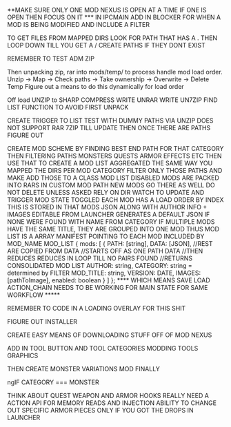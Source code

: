 **MAKE SURE ONLY ONE MOD NEXUS IS OPEN AT A TIME IF ONE IS OPEN THEN FOCUS ON IT ***
IN IPCMAIN ADD IN BLOCKER FOR WHEN A MOD IS BEING MODIFIED AND INCLUDE A FILTER 

TO GET FILES FROM MAPPED DIRS LOOK FOR PATH THAT HAS A . THEN LOOP DOWN TILL YOU GET A /
CREATE PATHS IF THEY DONT EXIST

REMEMBER TO TEST ADM ZIP
<!-- ALSO TO ADD IN PREPARED OR NOT -->
<!-- 
Work on if file exists write, to save flow. Mod folder, NativePC, appState.json
Break off into seperate -->

Then unpacking zip, rar into mods/temp/ to process handle mod load order.
Unzip -> Map -> Check paths -> Take ownership -> Overwrite -> Delete Temp
Figure out a means to do this dynamically for load order
<!-- WRITE UNZIP -->
Off load UNZIP to SHARP COMPRESS
WRITE UNRAR
WRITE UN7ZIP
FIND LIST FUNCTION TO AVOID FIRST UNPACK

CREATE TRIGGER TO LIST
TEST WITH DUMMY PATHS VIA UNZIP
DOES NOT SUPPORT RAR 7ZIP TILL UPDATE
THEN ONCE THERE ARE PATHS
FIGURE OUT 

<!-- WORK ON DIR WATCH -->
<!-- CREATE A ACTION_CHAIN THAT TRIGGERS EVERY EMIT ON NATIVEPC -->
CREATE MOD SCHEME BY FINDING BEST END PATH FOR THAT CATEGORY THEN FILTERING PATHS
    MONSTERS
    QUESTS
    ARMOR
    EFFECTS
    ETC
THEN USE THAT TO CREATE A MOD LIST
    AGGREGATED THE SAME WAY YOU MAPPED THE DIRS
    PER MOD CATEGORY FILTER ONLY THOSE PATHS
    AND MAKE ADD THOSE TO A CLASS MOD LIST
DISABLED MODS ARE PACKED INTO RARS IN CUSTOM MOD PATH
NEW MODS GO THERE AS WELL
DO NOT DELETE UNLESS ASKED
RELY ON DIR WATCH TO UPDATE AND TRIGGER MOD STATE TOGGLED
EACH MOD HAS A LOAD ORDER BY INDEX
THIS IS STORED IN THAT MODS JSON
ALONG WITH AUTHOR INFO + IMAGES
EDITABLE FROM LAUNCHER
GENERATES A DEFAULT JSON IF NONE WERE FOUND WITH NAME FROM CATEGORY
IF MULTIPLE MODS HAVE THE SAME TITLE, THEY ARE GROUPED INTO ONE MOD
THUS MOD LIST IS A ARRAY MANIFEST POINTING TO EACH MOD INCLUDED BY MOD_NAME
    MOD_LIST {
        mods: [
                {
                    PATH: [string],
                    DATA: [JSON],
                    //REST ARE COPIED FROM DATA
                    //STARTS OFF AS ONE PATH DATA
                    //THEN REDUCES REDUCES IN LOOP TILL NO PAIRS FOUND
                    //RETURNS CONSOLIDATED MOD LIST
                    AUTHOR: string,
                    CATEGORY: string = determined by FILTER
                    MOD_TITLE: string,
                    VERSION: DATE,
                    IMAGES: [pathToImage],
                    enabled: boolean
                }
            ]
    };
**** WHICH MEANS SAVE LOAD ACTION_CHAIN NEEDS TO BE WORKING FOR MAIN STATE FOR SAME WORKFLOW *****

REMEMBER TO CODE IN A LOADING OVERLAY FOR THIS SHIT

FIGURE OUT INSTALLER

CREATE EASY MEANS OF DOWNLOADING STUFF OFF OF MOD NEXUS

ADD IN TOOL BUTTON AND TOOL CATEGORIES
    MODDING TOOLS
    GRAPHICS

THEN CREATE MONSTER VARIATIONS MOD FINALLY

ngIF CATEGORY === MONSTER

THINK ABOUT QUEST WEAPON AND ARMOR HOOKS
REALLY NEED A ACTION API FOR MEMORY READS AND INJECTION
ABILITY TO CHANGE OUT SPECIFIC ARMOR PIECES ONLY IF YOU GOT THE DROPS IN LAUNCHER